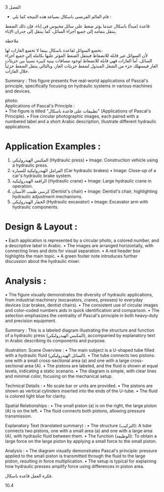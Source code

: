 3
الفصل <!-- text, from page 0 (l=0.846,t=0.031,r=0.925,b=0.076), with ID 1406fdeb-8b24-44ad-b838-69ae4bd101f0 -->

* قام العالم الفرنسى باسكال بصياغة هذه النتيجة كما يلى : <!-- text, from page 0 (l=0.463,t=0.086,r=0.931,b=0.114), with ID 9cd90a23-6cd4-4cc4-9f2e-36685b0efdd5 -->

قاعدة (مبدأ) باسكال
عندما يؤثر ضغط على سائل محبوس في إناء، فإن ذلك الضغط ينتقل بتمامه إلى جميع أجزاء السائل، كما ينتقل إلى جدران الإناء. <!-- text, from page 0 (l=0.068,t=0.118,r=0.929,b=0.193), with ID 13e6d056-3f09-4987-a0ad-74da6f733a36 -->

ملاحظة

تخضع السوائل لقاعدة باسكال بينما لا تخضع الغازات لها،  
لأن السوائل غير قابلة للانضغاط فينتقل الضغط المؤثر عليها بكامله إلى جميع أجزاء السائل، أما الغازات فهي قابلة للانضغاط لوجود مسافات بينية كبيرة نسبياً بين جزيئات الغاز فيستهلك جزء من الشغل المبذول لضغط جزيئات الغاز، وبالتالي ينتقل الضغط جزئياً خلال الغازات. <!-- text, from page 0 (l=0.069,t=0.206,r=0.940,b=0.345), with ID 1f0015b1-917e-4bad-9fb7-2dc62136d214 -->

Summary : This figure presents five real-world applications of Pascal's principle, specifically focusing on hydraulic systems in various machines and devices.

photo:  
Applications of Pascal's Principle :  
  • The figure is titled "تطبيقات على قاعدة باسكال" (Applications of Pascal's Principle).
  • Five circular photographic images, each paired with a numbered label and a short Arabic description, illustrate different hydraulic applications.

# Application Examples :
  1. المكبس الهيدروليكي (Hydraulic press)
     • Image: Construction vehicle using a hydraulic press.
  2. الفرامل الهيدروليكية للسيارة (Car hydraulic brakes)
     • Image: Close-up of a car's hydraulic brake system.
  3. الرافعة الهيدروليكية (Hydraulic crane)
     • Image: Large hydraulic crane in operation.
  4. كرسي طبيب الأسنان (Dentist's chair)
     • Image: Dentist's chair, highlighting hydraulic adjustment mechanisms.
  5. الحفار الهيدروليكي (Hydraulic excavator)
     • Image: Excavator arm with hydraulic components.

# Design & Layout :
  • Each application is represented by a circular photo, a colored number, and a descriptive label in Arabic.
  • The images are arranged horizontally, with connecting lines and dots for visual separation.
  • A red header box highlights the main topic.
  • A green footer note introduces further discussion about the hydraulic mixer.

# Analysis :
  • The figure visually demonstrates the diversity of hydraulic applications, from industrial machinery (excavators, cranes, presses) to everyday devices (car brakes, dentist chairs).
  • The consistent use of circular images and color-coded numbers aids in quick identification and comparison.
  • The selection emphasizes the centrality of Pascal's principle in both heavy-duty and precision equipment. <!-- figure, from page 0 (l=0.071,t=0.359,r=0.933,b=0.623), with ID a28679d6-4013-447f-b0cf-631aa74652e4 -->

Summary : This is a labeled diagram illustrating the structure and function of a hydraulic press (المكبس الهيدروليكي), accompanied by explanatory text in Arabic describing its components and purpose.

illustration:
Scene Overview :
  • The main subject is a U-shaped tube filled with a hydraulic fluid (السائل الهيدروليكي).
  • The tube connects two pistons: one with a small cross-sectional area (a) and one with a large cross-sectional area (A).
  • The pistons are labeled, and the fluid is shown at equal levels, indicating a static scenario.
  • The diagram is simple, with clear lines and minimal color, focusing on the mechanical setup.

Technical Details :
  • No scale bar or units are provided.
  • The pistons are shown as vertical cylinders inserted into the ends of the U-tube.
  • The fluid is colored light blue for clarity.

Spatial Relationships :
  • The small piston (a) is on the right, the large piston (A) is on the left.
  • The fluid connects both pistons, allowing pressure transmission.

Explanatory Text (translated summary) :
  • The structure (التركيب): A tube connects two pistons, one with a small area (a) and one with a large area (A), with hydraulic fluid between them.
  • The function (الوظيفة): To obtain a large force on the large piston by applying a small force to the small piston.

Analysis :
  • The diagram visually demonstrates Pascal's principle: pressure applied to the small piston is transmitted through the fluid to the large piston, resulting in force multiplication.
  • The setup is typical for explaining how hydraulic presses amplify force using differences in piston area. <!-- figure, from page 0 (l=0.073,t=0.635,r=0.954,b=0.854), with ID 99d1f765-14d9-47ec-944e-2cb3611dced4 -->

فكرة العمل
قاعدة باسكال. <!-- text, from page 0 (l=0.749,t=0.857,r=0.941,b=0.897), with ID 98276f84-e71f-4882-a827-c7509e48b384 -->

$10.4$ <!-- marginalia, from page 0 (l=0.867,t=0.921,r=0.923,b=0.949), with ID 4e654028-e7c2-495d-a77c-8fde7b771950 -->